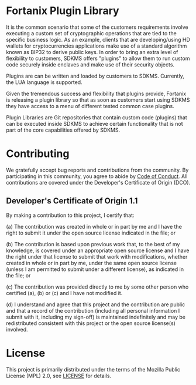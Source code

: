 # Fortanix Plugin Library

It is the common scenario that some of the customers requirements involve
executing a custom set of cryptographic operations that are tied to the
specific business logic. As an example, clients that are developing/using HD
wallets for cryptocurrencies applications make use of a standard algorithm
known as BIP32 to derive public keys. In order to bring an extra level of
flexibility to customers, SDKMS offers "plugins" to allow them to run custom
code securely inside enclaves and make use of their security objects.

Plugins are can be written and loaded by customers to SDKMS. Currently, the
LUA language is supported.

Given the tremendous success and flexibility that plugins provide, Fortanix is
releasing a plugin library so that as soon as customers start using SDKMS they
have access to a menu of different tested common case plugins.

Plugin Libraries are Git repositories that contain custom code (plugins) that
can be executed inside SDKMS to achieve certain functionality that is not part
of the core capabilities offered by SDKMS.

# Contributing

We gratefully accept bug reports and contributions from the community.
By participating in this community, you agree to abide by [Code of Conduct](./CODE_OF_CONDUCT.md).
All contributions are covered under the Developer's Certificate of Origin (DCO).

## Developer's Certificate of Origin 1.1

By making a contribution to this project, I certify that:

(a) The contribution was created in whole or in part by me and I
have the right to submit it under the open source license
indicated in the file; or

(b) The contribution is based upon previous work that, to the best
of my knowledge, is covered under an appropriate open source
license and I have the right under that license to submit that
work with modifications, whether created in whole or in part
by me, under the same open source license (unless I am
permitted to submit under a different license), as indicated
in the file; or

(c) The contribution was provided directly to me by some other
person who certified (a), (b) or (c) and I have not modified
it.

(d) I understand and agree that this project and the contribution
are public and that a record of the contribution (including all
personal information I submit with it, including my sign-off) is
maintained indefinitely and may be redistributed consistent with
this project or the open source license(s) involved.

# License

This project is primarily distributed under the terms of the Mozilla Public License (MPL) 2.0, see [LICENSE](./LICENSE) for details.

